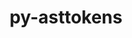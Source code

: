 ---
title: "py-asttokens"
layout: cache
categories: [package, develop]
meta: {"compilers": ["gcc@=11.1.0", "gcc@=11.4.0", "oneapi@=2024.2.1"], "num_specs": 64, "num_specs_by_stack": {"data-vis-sdk": 8, "e4s": 16, "e4s-neoverse-v2": 16, "e4s-oneapi": 24, "root": 64}, "oss": ["ubuntu20.04", "ubuntu22.04"], "platforms": ["linux"], "stacks": ["data-vis-sdk", "e4s", "e4s-neoverse-v2", "e4s-oneapi", "root"], "targets": ["neoverse_v2", "x86_64_v3"], "versions": ["2.4.0"]}
spec_details: [{"compiler": "oneapi@=2024.2.1", "hash": "225qcryrp4wtig5kzeyskxie267u4ig3", "os": "ubuntu22.04", "platform": "linux", "size": "-", "stacks": ["e4s-oneapi", "root"], "target": "x86_64_v3", "variants": ["build_system=python_pip"], "versions": ["2.4.0"]}, {"compiler": "oneapi@=2024.2.1", "hash": "2byfhkqdf6akcjlhqahqfxum56tbc2lt", "os": "ubuntu22.04", "platform": "linux", "size": "-", "stacks": ["e4s-oneapi", "root"], "target": "x86_64_v3", "variants": ["build_system=python_pip"], "versions": ["2.4.0"]}, {"compiler": "gcc@=11.4.0", "hash": "2jsbossq7lqbc5xxvzwh7r5e5m32ho5v", "os": "ubuntu22.04", "platform": "linux", "size": "-", "stacks": ["e4s", "root"], "target": "x86_64_v3", "variants": ["build_system=python_pip"], "versions": ["2.4.0"]}, {"compiler": "gcc@=11.4.0", "hash": "2ujjbb35lkul6k3rtfr5f5jad46auwnd", "os": "ubuntu22.04", "platform": "linux", "size": "-", "stacks": ["e4s", "root"], "target": "x86_64_v3", "variants": ["build_system=python_pip"], "versions": ["2.4.0"]}, {"compiler": "oneapi@=2024.2.1", "hash": "333cettueiuvtgfysbefnty2kjbzqd2p", "os": "ubuntu22.04", "platform": "linux", "size": "-", "stacks": ["e4s-oneapi", "root"], "target": "x86_64_v3", "variants": ["build_system=python_pip"], "versions": ["2.4.0"]}, {"compiler": "oneapi@=2024.2.1", "hash": "3epjug4xjczq56bz2ggvwuou243w7mnj", "os": "ubuntu22.04", "platform": "linux", "size": "-", "stacks": ["e4s-oneapi", "root"], "target": "x86_64_v3", "variants": ["build_system=python_pip"], "versions": ["2.4.0"]}, {"compiler": "gcc@=11.4.0", "hash": "3fmljlwwt54lew4npyq722iwxrydxghn", "os": "ubuntu22.04", "platform": "linux", "size": "-", "stacks": ["e4s", "root"], "target": "x86_64_v3", "variants": ["build_system=python_pip"], "versions": ["2.4.0"]}, {"compiler": "gcc@=11.4.0", "hash": "433bkseeuad6s64g7q5sjavlcocsj7cg", "os": "ubuntu22.04", "platform": "linux", "size": "-", "stacks": ["e4s", "root"], "target": "x86_64_v3", "variants": ["build_system=python_pip"], "versions": ["2.4.0"]}, {"compiler": "gcc@=11.4.0", "hash": "4fpc34pwbd3h5bsr45zbeh4dionolnnq", "os": "ubuntu22.04", "platform": "linux", "size": "-", "stacks": ["e4s", "root"], "target": "x86_64_v3", "variants": ["build_system=python_pip"], "versions": ["2.4.0"]}, {"compiler": "gcc@=11.4.0", "hash": "4ingplcadhj5yulwyoynupr6qv2zn2my", "os": "ubuntu22.04", "platform": "linux", "size": "-", "stacks": ["e4s", "root"], "target": "x86_64_v3", "variants": ["build_system=python_pip"], "versions": ["2.4.0"]}, {"compiler": "oneapi@=2024.2.1", "hash": "4wpn3ts7yplj227ak4bgvdinga3ak762", "os": "ubuntu22.04", "platform": "linux", "size": "-", "stacks": ["e4s-oneapi", "root"], "target": "x86_64_v3", "variants": ["build_system=python_pip"], "versions": ["2.4.0"]}, {"compiler": "gcc@=11.4.0", "hash": "4x5wcdcwxsbydp2k7i5vfa4vpra4gik3", "os": "ubuntu22.04", "platform": "linux", "size": "-", "stacks": ["e4s-neoverse-v2", "root"], "target": "neoverse_v2", "variants": ["build_system=python_pip"], "versions": ["2.4.0"]}, {"compiler": "gcc@=11.4.0", "hash": "577iifsnvtb26bzo6lxsbytqumftgfx6", "os": "ubuntu22.04", "platform": "linux", "size": "-", "stacks": ["e4s", "root"], "target": "x86_64_v3", "variants": ["build_system=python_pip"], "versions": ["2.4.0"]}, {"compiler": "oneapi@=2024.2.1", "hash": "5fp2mc55yqvnglyp5jccwiettd7o6qy3", "os": "ubuntu22.04", "platform": "linux", "size": "-", "stacks": ["e4s-oneapi", "root"], "target": "x86_64_v3", "variants": ["build_system=python_pip"], "versions": ["2.4.0"]}, {"compiler": "gcc@=11.4.0", "hash": "6fr6mqxu7u3q7xzbzyqe2i4uzixvhxzj", "os": "ubuntu22.04", "platform": "linux", "size": "-", "stacks": ["e4s", "root"], "target": "x86_64_v3", "variants": ["build_system=python_pip"], "versions": ["2.4.0"]}, {"compiler": "gcc@=11.4.0", "hash": "6yhaxxbmuwu2ikzwqi4washaueywq2bf", "os": "ubuntu22.04", "platform": "linux", "size": "-", "stacks": ["e4s", "root"], "target": "x86_64_v3", "variants": ["build_system=python_pip"], "versions": ["2.4.0"]}, {"compiler": "oneapi@=2024.2.1", "hash": "75fvy3hiwcjq4fdj35cpidc3hpykhfrr", "os": "ubuntu22.04", "platform": "linux", "size": "-", "stacks": ["e4s-oneapi", "root"], "target": "x86_64_v3", "variants": ["build_system=python_pip"], "versions": ["2.4.0"]}, {"compiler": "oneapi@=2024.2.1", "hash": "bfnyy25sq4ta744ikxxmsixi7ktukqim", "os": "ubuntu22.04", "platform": "linux", "size": "-", "stacks": ["e4s-oneapi", "root"], "target": "x86_64_v3", "variants": ["build_system=python_pip"], "versions": ["2.4.0"]}, {"compiler": "gcc@=11.4.0", "hash": "bkfgisuem5qqh4hqoyzrekengtqiljav", "os": "ubuntu22.04", "platform": "linux", "size": "-", "stacks": ["e4s-neoverse-v2", "root"], "target": "neoverse_v2", "variants": ["build_system=python_pip"], "versions": ["2.4.0"]}, {"compiler": "gcc@=11.1.0", "hash": "cot24fcrupzo3ond3oceck23qwajjufd", "os": "ubuntu20.04", "platform": "linux", "size": "-", "stacks": ["data-vis-sdk", "root"], "target": "x86_64_v3", "variants": ["build_system=python_pip"], "versions": ["2.4.0"]}, {"compiler": "oneapi@=2024.2.1", "hash": "dilajtjuxcxhzgeymo3nyxpj73wgzltj", "os": "ubuntu22.04", "platform": "linux", "size": "-", "stacks": ["e4s-oneapi", "root"], "target": "x86_64_v3", "variants": ["build_system=python_pip"], "versions": ["2.4.0"]}, {"compiler": "gcc@=11.1.0", "hash": "drrfcxqhp755kserm5gvjnu3b2vwfkm2", "os": "ubuntu20.04", "platform": "linux", "size": "-", "stacks": ["data-vis-sdk", "root"], "target": "x86_64_v3", "variants": ["build_system=python_pip"], "versions": ["2.4.0"]}, {"compiler": "gcc@=11.4.0", "hash": "e2a3omot6gt7qxhp7d7ciq7idbv6h3ou", "os": "ubuntu22.04", "platform": "linux", "size": "-", "stacks": ["e4s-neoverse-v2", "root"], "target": "neoverse_v2", "variants": ["build_system=python_pip"], "versions": ["2.4.0"]}, {"compiler": "oneapi@=2024.2.1", "hash": "eiujr5e4omqwcnogtc42ejzcqub7pszd", "os": "ubuntu22.04", "platform": "linux", "size": "-", "stacks": ["e4s-oneapi", "root"], "target": "x86_64_v3", "variants": ["build_system=python_pip"], "versions": ["2.4.0"]}, {"compiler": "gcc@=11.4.0", "hash": "eyk3zmpn7nzgvchl3xg256r4qbxo2dy5", "os": "ubuntu22.04", "platform": "linux", "size": "-", "stacks": ["e4s", "root"], "target": "x86_64_v3", "variants": ["build_system=python_pip"], "versions": ["2.4.0"]}, {"compiler": "gcc@=11.4.0", "hash": "ezpjfz25sk25tvujz5gl3yoc5usujg43", "os": "ubuntu22.04", "platform": "linux", "size": "-", "stacks": ["e4s", "root"], "target": "x86_64_v3", "variants": ["build_system=python_pip"], "versions": ["2.4.0"]}, {"compiler": "oneapi@=2024.2.1", "hash": "fxn6rcb4wskjr5kbxgw264jwedzon3qv", "os": "ubuntu22.04", "platform": "linux", "size": "-", "stacks": ["e4s-oneapi", "root"], "target": "x86_64_v3", "variants": ["build_system=python_pip"], "versions": ["2.4.0"]}, {"compiler": "gcc@=11.4.0", "hash": "hm4mqfpy6zrx6ogs2ggzibcgvqd74p5d", "os": "ubuntu22.04", "platform": "linux", "size": "-", "stacks": ["e4s-neoverse-v2", "root"], "target": "neoverse_v2", "variants": ["build_system=python_pip"], "versions": ["2.4.0"]}, {"compiler": "gcc@=11.1.0", "hash": "hmma3hglcey2lpbmbx5egpjjdv2hgszn", "os": "ubuntu20.04", "platform": "linux", "size": "-", "stacks": ["data-vis-sdk", "root"], "target": "x86_64_v3", "variants": ["build_system=python_pip"], "versions": ["2.4.0"]}, {"compiler": "oneapi@=2024.2.1", "hash": "hy3c2fcaytxclfjjqegi2vnlggmg52l4", "os": "ubuntu22.04", "platform": "linux", "size": "-", "stacks": ["e4s-oneapi", "root"], "target": "x86_64_v3", "variants": ["build_system=python_pip"], "versions": ["2.4.0"]}, {"compiler": "gcc@=11.4.0", "hash": "i4ppohhkou4tm77i534dayff72kavo5t", "os": "ubuntu22.04", "platform": "linux", "size": "-", "stacks": ["e4s-neoverse-v2", "root"], "target": "neoverse_v2", "variants": ["build_system=python_pip"], "versions": ["2.4.0"]}, {"compiler": "gcc@=11.4.0", "hash": "i6ycaoef5edgm76k724pty6f3thidqrj", "os": "ubuntu22.04", "platform": "linux", "size": "-", "stacks": ["e4s", "root"], "target": "x86_64_v3", "variants": ["build_system=python_pip"], "versions": ["2.4.0"]}, {"compiler": "gcc@=11.1.0", "hash": "ikllmwdir4ik2k37xeyhcxxgpufw4g6g", "os": "ubuntu20.04", "platform": "linux", "size": "-", "stacks": ["data-vis-sdk", "root"], "target": "x86_64_v3", "variants": ["build_system=python_pip"], "versions": ["2.4.0"]}, {"compiler": "oneapi@=2024.2.1", "hash": "in3ohfidui5gfqevcfjwwktufxe4ctxz", "os": "ubuntu22.04", "platform": "linux", "size": "-", "stacks": ["e4s-oneapi", "root"], "target": "x86_64_v3", "variants": ["build_system=python_pip"], "versions": ["2.4.0"]}, {"compiler": "oneapi@=2024.2.1", "hash": "j7kwqbcdivgu2wg62hysgjujay4c3dxp", "os": "ubuntu22.04", "platform": "linux", "size": "-", "stacks": ["e4s-oneapi", "root"], "target": "x86_64_v3", "variants": ["build_system=python_pip"], "versions": ["2.4.0"]}, {"compiler": "oneapi@=2024.2.1", "hash": "jvutpt6pd7x5nz7ia4qddzrp43rhrsiu", "os": "ubuntu22.04", "platform": "linux", "size": "-", "stacks": ["e4s-oneapi", "root"], "target": "x86_64_v3", "variants": ["build_system=python_pip"], "versions": ["2.4.0"]}, {"compiler": "gcc@=11.4.0", "hash": "kgoqvhj3efsbgcm7crdyhdc4rqavkwac", "os": "ubuntu22.04", "platform": "linux", "size": "-", "stacks": ["e4s-neoverse-v2", "root"], "target": "neoverse_v2", "variants": ["build_system=python_pip"], "versions": ["2.4.0"]}, {"compiler": "oneapi@=2024.2.1", "hash": "kmu7ttujywm6zy4sq4htpqbaxbtevs5u", "os": "ubuntu22.04", "platform": "linux", "size": "-", "stacks": ["e4s-oneapi", "root"], "target": "x86_64_v3", "variants": ["build_system=python_pip"], "versions": ["2.4.0"]}, {"compiler": "gcc@=11.4.0", "hash": "kxbp53zz74jyzzzkdboml3tcqfhafkar", "os": "ubuntu22.04", "platform": "linux", "size": "-", "stacks": ["e4s-neoverse-v2", "root"], "target": "neoverse_v2", "variants": ["build_system=python_pip"], "versions": ["2.4.0"]}, {"compiler": "oneapi@=2024.2.1", "hash": "l4tlvlgmgdr2zdcafhrrrmmue7uifqpp", "os": "ubuntu22.04", "platform": "linux", "size": "-", "stacks": ["e4s-oneapi", "root"], "target": "x86_64_v3", "variants": ["build_system=python_pip"], "versions": ["2.4.0"]}, {"compiler": "gcc@=11.4.0", "hash": "ldbcxqu2k54fxjzg3wkbvsczkcpzi6xj", "os": "ubuntu22.04", "platform": "linux", "size": "-", "stacks": ["e4s-neoverse-v2", "root"], "target": "neoverse_v2", "variants": ["build_system=python_pip"], "versions": ["2.4.0"]}, {"compiler": "oneapi@=2024.2.1", "hash": "lqajjyf7zukyozvgcc7e7eg7zfnqmca2", "os": "ubuntu22.04", "platform": "linux", "size": "-", "stacks": ["e4s-oneapi", "root"], "target": "x86_64_v3", "variants": ["build_system=python_pip"], "versions": ["2.4.0"]}, {"compiler": "gcc@=11.4.0", "hash": "ml47b5twparg4umnthsspk7tgjt66rvo", "os": "ubuntu22.04", "platform": "linux", "size": "-", "stacks": ["e4s-neoverse-v2", "root"], "target": "neoverse_v2", "variants": ["build_system=python_pip"], "versions": ["2.4.0"]}, {"compiler": "gcc@=11.1.0", "hash": "nkdlubg3kouxdqgstbj3esicozjy4mwy", "os": "ubuntu20.04", "platform": "linux", "size": "-", "stacks": ["data-vis-sdk", "root"], "target": "x86_64_v3", "variants": ["build_system=python_pip"], "versions": ["2.4.0"]}, {"compiler": "gcc@=11.4.0", "hash": "nqtctrooe7c4hkvq7wjxflm4tm6rrg4o", "os": "ubuntu22.04", "platform": "linux", "size": "-", "stacks": ["e4s", "root"], "target": "x86_64_v3", "variants": ["build_system=python_pip"], "versions": ["2.4.0"]}, {"compiler": "gcc@=11.4.0", "hash": "nqxkm226uxwtnih2elra5jcsax5t4yt5", "os": "ubuntu22.04", "platform": "linux", "size": "-", "stacks": ["e4s-neoverse-v2", "root"], "target": "neoverse_v2", "variants": ["build_system=python_pip"], "versions": ["2.4.0"]}, {"compiler": "oneapi@=2024.2.1", "hash": "oxe663faj4tocw7utsj6bwkawozubbie", "os": "ubuntu22.04", "platform": "linux", "size": "-", "stacks": ["e4s-oneapi", "root"], "target": "x86_64_v3", "variants": ["build_system=python_pip"], "versions": ["2.4.0"]}, {"compiler": "gcc@=11.4.0", "hash": "plcu6bmlxehk4pg4tllqxk34p63id4fo", "os": "ubuntu22.04", "platform": "linux", "size": "-", "stacks": ["e4s-neoverse-v2", "root"], "target": "neoverse_v2", "variants": ["build_system=python_pip"], "versions": ["2.4.0"]}, {"compiler": "gcc@=11.4.0", "hash": "pmjapv56ptyljwsprlv4c6o3uabmmxy4", "os": "ubuntu22.04", "platform": "linux", "size": "-", "stacks": ["e4s", "root"], "target": "x86_64_v3", "variants": ["build_system=python_pip"], "versions": ["2.4.0"]}, {"compiler": "oneapi@=2024.2.1", "hash": "s3v4bparizu6z36p33zgoz37cnnonwaj", "os": "ubuntu22.04", "platform": "linux", "size": "-", "stacks": ["e4s-oneapi", "root"], "target": "x86_64_v3", "variants": ["build_system=python_pip"], "versions": ["2.4.0"]}, {"compiler": "gcc@=11.4.0", "hash": "samnqoo7zijwmwiypapcit5s4exqejfs", "os": "ubuntu22.04", "platform": "linux", "size": "-", "stacks": ["e4s-neoverse-v2", "root"], "target": "neoverse_v2", "variants": ["build_system=python_pip"], "versions": ["2.4.0"]}, {"compiler": "gcc@=11.1.0", "hash": "st7x5puyuqwj6c3qe4ao5hsna5lddrvj", "os": "ubuntu20.04", "platform": "linux", "size": "-", "stacks": ["data-vis-sdk", "root"], "target": "x86_64_v3", "variants": ["build_system=python_pip"], "versions": ["2.4.0"]}, {"compiler": "gcc@=11.4.0", "hash": "ttdulj2z7lghx44g6a2kgds6uavyryzg", "os": "ubuntu22.04", "platform": "linux", "size": "-", "stacks": ["e4s-neoverse-v2", "root"], "target": "neoverse_v2", "variants": ["build_system=python_pip"], "versions": ["2.4.0"]}, {"compiler": "gcc@=11.4.0", "hash": "uawykwsowkcja3sedguxu3erhogjulzg", "os": "ubuntu22.04", "platform": "linux", "size": "-", "stacks": ["e4s-neoverse-v2", "root"], "target": "neoverse_v2", "variants": ["build_system=python_pip"], "versions": ["2.4.0"]}, {"compiler": "gcc@=11.4.0", "hash": "uo5mm6xdzywmo6keoqeii2fmp244a3g2", "os": "ubuntu22.04", "platform": "linux", "size": "-", "stacks": ["e4s", "root"], "target": "x86_64_v3", "variants": ["build_system=python_pip"], "versions": ["2.4.0"]}, {"compiler": "gcc@=11.1.0", "hash": "vlsp67qo2mquxd7eq5hscql22savi7lm", "os": "ubuntu20.04", "platform": "linux", "size": "-", "stacks": ["data-vis-sdk", "root"], "target": "x86_64_v3", "variants": ["build_system=python_pip"], "versions": ["2.4.0"]}, {"compiler": "gcc@=11.4.0", "hash": "wz6elhk3ah5j34abk47h7dpg4dmwjlwr", "os": "ubuntu22.04", "platform": "linux", "size": "-", "stacks": ["e4s-neoverse-v2", "root"], "target": "neoverse_v2", "variants": ["build_system=python_pip"], "versions": ["2.4.0"]}, {"compiler": "gcc@=11.1.0", "hash": "wzhh3znlxfgynnjcfykx5zabcfonuzu6", "os": "ubuntu20.04", "platform": "linux", "size": "-", "stacks": ["data-vis-sdk", "root"], "target": "x86_64_v3", "variants": ["build_system=python_pip"], "versions": ["2.4.0"]}, {"compiler": "oneapi@=2024.2.1", "hash": "x2tmjnoc3rbjjwyv54w4prw7rve22yjq", "os": "ubuntu22.04", "platform": "linux", "size": "-", "stacks": ["e4s-oneapi", "root"], "target": "x86_64_v3", "variants": ["build_system=python_pip"], "versions": ["2.4.0"]}, {"compiler": "oneapi@=2024.2.1", "hash": "xzttd4i3jq4rdlmzxc7cadx536yndqfw", "os": "ubuntu22.04", "platform": "linux", "size": "-", "stacks": ["e4s-oneapi", "root"], "target": "x86_64_v3", "variants": ["build_system=python_pip"], "versions": ["2.4.0"]}, {"compiler": "oneapi@=2024.2.1", "hash": "yjzdcfu77364of4n52nneuqiy6eh5xmc", "os": "ubuntu22.04", "platform": "linux", "size": "-", "stacks": ["e4s-oneapi", "root"], "target": "x86_64_v3", "variants": ["build_system=python_pip"], "versions": ["2.4.0"]}, {"compiler": "gcc@=11.4.0", "hash": "ymebyvnbyiieeiu6fyzg6bkdi7trundz", "os": "ubuntu22.04", "platform": "linux", "size": "-", "stacks": ["e4s-neoverse-v2", "root"], "target": "neoverse_v2", "variants": ["build_system=python_pip"], "versions": ["2.4.0"]}, {"compiler": "gcc@=11.4.0", "hash": "yxqoh7ka64sh4st37j25pum57mjcup7n", "os": "ubuntu22.04", "platform": "linux", "size": "-", "stacks": ["e4s", "root"], "target": "x86_64_v3", "variants": ["build_system=python_pip"], "versions": ["2.4.0"]}, {"compiler": "oneapi@=2024.2.1", "hash": "zrvrcwmqqlgga6rziidi6c6eo6rxlxqy", "os": "ubuntu22.04", "platform": "linux", "size": "-", "stacks": ["e4s-oneapi", "root"], "target": "x86_64_v3", "variants": ["build_system=python_pip"], "versions": ["2.4.0"]}]
---